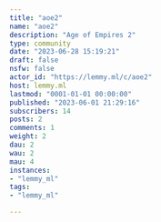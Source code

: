 ```yaml
---
title: "aoe2" 
name: "aoe2"
description: "Age of Empires 2"
type: community
date: "2023-06-28 15:19:21"
draft: false
nsfw: false
actor_id: "https://lemmy.ml/c/aoe2"
host: lemmy.ml
lastmod: "0001-01-01 00:00:00"
published: "2023-06-01 21:29:16"
subscribers: 14
posts: 2
comments: 1
weight: 2
dau: 2
wau: 2
mau: 4
instances:
- "lemmy_ml"
tags: 
- "lemmy_ml"

---
```

